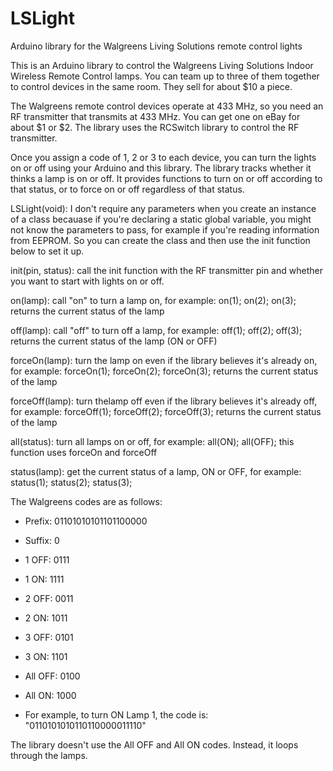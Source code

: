 LSLight
=======

Arduino library for the Walgreens Living Solutions remote control lights

This is an Arduino library to control the Walgreens Living Solutions Indoor Wireless Remote Control
lamps. You can team up to three of them together to control devices in the same room. They sell for
about $10 a piece.

The Walgreens remote control devices operate at 433 MHz, so you need an RF transmitter that transmits
at 433 MHz. You can get one on eBay for about $1 or $2. The library uses the RCSwitch library to control
the RF transmitter.

Once you assign a code of 1, 2 or 3 to each device, you can turn the lights on or off using your Arduino
and this library. The library tracks whether it thinks a lamp is on or off. It provides functions to turn
on or off according to that status, or to force on or off regardless of that status.


LSLight(void):      I don't require any parameters when you create an instance of a class becauase if you're
                    declaring a static global variable, you might not know the parameters to pass, for example
                    if you're reading information from EEPROM. So you can create the class and then use the
                    init function below to set it up.

init(pin, status):  call the init function with the RF transmitter pin and whether you want to start with
                    lights on or off. 
                    
on(lamp):           call "on" to turn a lamp on, for example:  on(1); on(2); on(3);
                    returns the current status of the lamp

off(lamp):          call "off" to turn off a lamp, for example:  off(1); off(2); off(3);
                    returns the current status of the lamp (ON or OFF)

forceOn(lamp):      turn the lamp on even if the library believes it's already on, for example:
                    forceOn(1); forceOn(2); forceOn(3);
                    returns the current status of the lamp
                    
forceOff(lamp):     turn thelamp off even if the library believes it's already off, for example:
                    forceOff(1); forceOff(2); forceOff(3);
                    returns the current status of the lamp
                    
all(status):        turn all lamps on or off, for example: all(ON); all(OFF);
                    this function uses forceOn and forceOff
                    
status(lamp):       get the current status of a lamp, ON or OFF, for example:  status(1); status(2); status(3);
  
The Walgreens codes are as follows:

   * Prefix:   01101010101101100000
   * Suffix:   0
  
   * 1 OFF:    0111 
   * 1 ON:     1111 
  
   * 2 OFF:    0011 
   * 2 ON:     1011 
  
   * 3 OFF:    0101 
   * 3 ON:     1101 
  
   * All OFF:  0100 
   * All ON:   1000 
     
   * For example, to turn ON Lamp 1, the code is:  "0110101010110110000011110"
  
   The library doesn't use the All OFF and All ON codes. Instead, it loops through the lamps. 
